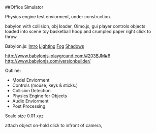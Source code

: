 ##Office Simulator

Physics engine test enviorment, under construction.

babylon with collision, obj loader, Oimo.js, gui
player controls
objects loaded into scene
toy basketball hoop and crumpled paper right click to throw

Babylon.js:
[Intro](http://doc.babylonjs.com/tutorials/creating_a_basic_scene)
[Lighting](http://doc.babylonjs.com/tutorials/lights)
[Fog](http://doc.babylonjs.com/tutorials/environment#fog)
[Shadows](http://doc.babylonjs.com/tutorials/shadows)

http://www.babylonjs-playground.com/#203BJM#6
http://www.babylonjs.com/versionbuilder/


Outline:
- Model Enviorment
- Controls (mouse, keys & sticks.)
- Collision Detection
- Physics Engine for Objects
- Audio Enviorment
- Post Processing

Scale size 0.01 xyz

attach object on-hold click  to infront of camera, 